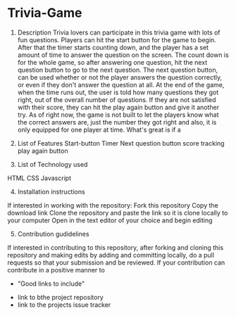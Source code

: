 # Trivia-Game

1. Description
 Trivia lovers can participate in this trivia game with lots of fun questions. Players can hit the start button for the game to begin. After that the timer starts counting down, and the player has a set amount of time to answer the question on the screen. The count down is for the whole game, so after answering one question, hit the next question button to go to the next question. The next question button, can be used whether or not the player answers the question correctly, or even if they don't answer the question at all. At the end of the game, when the time runs out, the user is told how many questions they got right, out of the overall number of questions. If they are not satisfied with their score, they can hit the play again button and give it another try. As of right now, the game is not built to let the players know what the correct answers are, just the number they got right and also, it is only equipped for one player at time. What's great is if a 




2. List of Features
 Start-button
 Timer
 Next question button
 score tracking
 play again button





3. List of Technology used

HTML
CSS
Javascript



4. Installation instructions

If interested in working with the repository:
Fork this repository
Copy the download link 
Clone the repository and paste the link so it is clone locally to your computer
Open in the text editor of your choice and begin editing


5. Contribution gudidelines

If interested in contributing to this repository, after forking and cloning this repository and making edits by adding and committing  locally, do a pull requests so that your submission and be reviewed. If your contribution can contribute in a positive manner to

- "Good links to include"
* link to bthe project repository
* link to the projects issue tracker